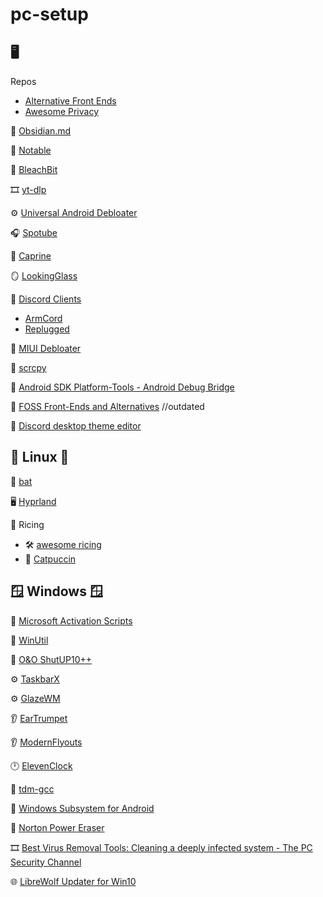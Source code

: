 # pc-setup



## 🖥️ 

Repos
  - [Alternative Front Ends](https://github.com/mendel5/alternative-front-ends)
  - [Awesome Privacy](https://github.com/pluja/awesome-privacy)

📓 [Obsidian.md](https://github.com/obsidianmd/obsidian-releases)

📓 [Notable](https://github.com/notable/notable)

🧹 [BleachBit](https://github.com/bleachbit/bleachbit)

🎞️ [yt-dlp](https://github.com/yt-dlp/yt-dlp)

⚙️ [Universal Android Debloater](https://github.com/0x192/universal-android-debloater)

🎧 [Spotube](https://github.com/KRTirtho/spotube)

💬 [Caprine](https://github.com/sindresorhus/caprine)

🪞 [LookingGlass](https://github.com/gnif/LookingGlass)

💬 [Discord Clients](https://github.com/Discord-Client-Encyclopedia-Management/Discord3rdparties) 
  -  [ArmCord](https://github.com/ArmCord/ArmCord)
  -  [Replugged](https://github.com/replugged-org/replugged)

📱 [MIUI Debloater](https://github.com/kirthandev/MIUI-Debloater-official)

📱 [scrcpy](https://github.com/Genymobile/scrcpy)

📱 [Android SDK Platform-Tools - Android Debug Bridge](https://developer.android.com/tools/releases/platform-tools)

📃 [FOSS Front-Ends and Alternatives](https://www.funkyspacemonkey.com/foss-front-ends-and-alternatives-for-twitter-instagram-reddit-youtube-and-more) //outdated 

💬 [Discord desktop theme editor](https://bdeditor.dev/)


## 🐧 Linux 🐧 

🔋 [bat](https://github.com/tshakalekholoane/bat)

🖥️ [Hyprland](https://github.com/hyprwm/Hyprland)

🍚 Ricing
  - 🛠️ [awesome ricing](https://github.com/fosslife/awesome-ricing)
  - 🎨 [Catpuccin](https://github.com/catppuccin/catppuccin)




## 🪟 Windows 🪟

📜 [Microsoft Activation Scripts](https://github.com/massgravel/Microsoft-Activation-Scripts)

📜 [WinUtil](https://github.com/ChrisTitusTech/winutil)

🔧 [O&O ShutUP10++](https://www.oo-software.com/en/shutup10)

⚙️ [TaskbarX](https://github.com/ChrisAnd1998/TaskbarX)

⚙️ [GlazeWM](https://github.com/glzr-io/glazewm)

👂 [EarTrumpet](https://github.com/File-New-Project/EarTrumpet)

👂 [ModernFlyouts](https://github.com/ModernFlyouts-Community/ModernFlyouts)

🕛 [ElevenClock](https://github.com/marticliment/ElevenClock)

🔧 [tdm-gcc](https://github.com/jmeubank/tdm-gcc)

📱 [Windows Subsystem for Android](https://github.com/MustardChef/WSABuilds)

🔧 [Norton Power Eraser](https://support.norton.com/sp/en/us/home/current/solutions/kb20100824120155EN)

🎞️ [Best Virus Removal Tools: Cleaning a deeply infected system - The PC Security Channel](https://www.youtube.com/watch?v=-nkVzJ1V0rM)

🌐 [LibreWolf Updater for Win10](https://codeberg.org/ltGuillaume/LibreWolf-WinUpdater)



